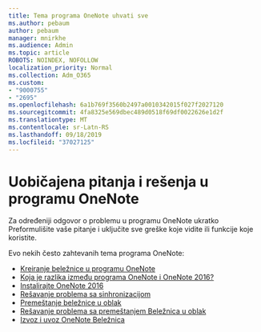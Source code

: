 ```yaml
---
title: Tema programa OneNote uhvati sve
ms.author: pebaum
author: pebaum
manager: mnirkhe
ms.audience: Admin
ms.topic: article
ROBOTS: NOINDEX, NOFOLLOW
localization_priority: Normal
ms.collection: Adm_O365
ms.custom:
- "9000755"
- "2695"
ms.openlocfilehash: 6a1b769f3560b2497a0010342015f027f2027120
ms.sourcegitcommit: 4fa8325e569dbec489d0518f69df0022626e1d2f
ms.translationtype: MT
ms.contentlocale: sr-Latn-RS
ms.lasthandoff: 09/18/2019
ms.locfileid: "37027125"
---
```

# <a name="common-issues-and-resolutions-with-onenote"></a>Uobičajena pitanja i rešenja u programu OneNote

Za određeniji odgovor o problemu u programu OneNote ukratko Preformulišite vaše pitanje i uključite sve greške koje vidite ili funkcije koje koristite.

Evo nekih često zahtevanih tema programa OneNote:

- [Kreiranje beležnice u programu OneNote](https://support.office.com/article/create-a-notebook-in-onenote-6be33cf9-f7c3-4421-9d74-469a259952d3)
- [Koja je razlika između programa OneNote i OneNote 2016?](https://support.office.com/article/a624e692-b78b-4c09-b07f-46181958118f)
- [Instalirajte OneNote 2016](https://support.office.com/article/c08068d8-b517-4464-9ff2-132cb9c45c08)
- [Rešavanje problema sa sinhronizacijom](https://support.office.com/article/299495ef-66d1-448f-90c1-b785a6968d45)
- [Premeštanje beležnice u oblak](https://support.office.com/article/d5c28b91-7b9c-45be-8f0c-529bdbba019a)
- [Rešavanje problema sa premeštanjem Beležnica u oblak](https://support.office.com/article/70528107-11dc-4f3f-b695-b150059dfd78)
- [Izvoz i uvoz OneNote Beležnica](https://support.office.com/article/a4b60da5-8f33-464e-b1ba-b95ce540f309)